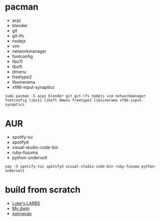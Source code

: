 # pacman
- acpi
- blender
- git
- git-lfs
- nodejs
- vim
- networkmanager
- fontconfig
- libx11
- libxft
- dmenu
- freetype2
- libxinerama
- xf86-input-synaptics

`sudo pacman -S acpi blender git git-lfs nodejs vim networkmanager fontconfig libx11 libxft dmwnu freetype2 libxinerama xf86-input-synaptics`

# AUR
- spotify-tui
- spotifyd
- visual-studio-code-bin
- ruby-fusuma
- python-undervolt

`yay -S spotify-tui spotifyd visual-studio-code-bin ruby-fusuma python-undervolt`

# build from scratch
- [Luke's LARBS](https://github.com/LukeSmithxyz/larbs)
- [My dwm](https://github.com/luksab/dwm)
- [xwinwrap](https://github.com/ujjwal96/xwinwrap)

